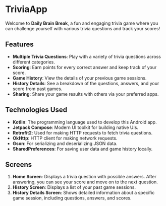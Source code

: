 # TriviaApp

Welcome to **Daily Brain Break**, a fun and engaging trivia game where you can challenge yourself with various trivia questions and track your scores!

## Features

- **Multiple Trivia Questions**: Play with a variety of trivia questions across different categories.
- **Scoring**: Earn points for every correct answer and keep track of your score.
- **Game History**: View the details of your previous game sessions.
- **History Details**: See a breakdown of the questions, answers, and your score from past games.
- **Sharing**: Share your game results with others via your preferred apps.

## Technologies Used

- **Kotlin**: The programming language used to develop this Android app.
- **Jetpack Compose**: Modern UI toolkit for building native UIs.
- **Retrofit2**: Used for making HTTP requests to fetch trivia questions.
- **OkHttp**: HTTP client for making network requests.
- **Gson**: For serializing and deserializing JSON data.
- **SharedPreferences**: For saving user data and game history locally.

## Screens

1. **Home Screen**: Displays a trivia question with possible answers. After answering, you can see your score and move on to the next question.
2. **History Screen**: Displays a list of your past game sessions.
3. **History Details Screen**: Shows detailed information about a specific game session, including questions, answers, and scores.
